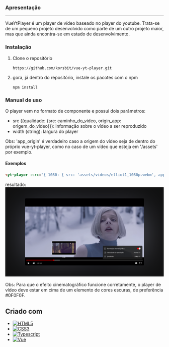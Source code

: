 ### Apresentação
---
VueYtPlayer é um player de vídeo baseado no player do youtube. Trata-se de um pequeno projeto desenvolvido como parte de um outro projeto maior, mas que ainda encontra-se em estado de desenvolvimento.

### Instalação
1. Clone o repositório
    ~~~
    https://github.com/korsbit/vue-yt-player.git
    ~~~
2. gora, já dentro do repositório, instale os pacotes com o npm
    ~~~
    npm install
    ~~~

[HTML5.io]: https://img.shields.io/badge/html5-%23E34F26.svg?style=for-the-badge&logo=html5&logoColor=white
[CSS3.io]: https://img.shields.io/badge/css3-%231572B6.svg?style=for-the-badge&logo=css3&logoColor=white
[Typescript.io]: https://img.shields.io/badge/typescript-%23007ACC.svg?style=for-the-badge&logo=typescript&logoColor=white

[Vue-url]: https://vuejs.org/
[Vue.io]: https://img.shields.io/badge/vuejs-%2335495e.svg?style=for-the-badge&logo=vuedotjs&logoColor=%234FC08D

### Manual de uso
O player vem no formato de componente e possui dois parâmetros:
- src ({qualidade: {src: caminho_do_video, origin_app: origem_do_video}}): informação sobre o vídeo a ser reproduzido
- width (string): largura do player

Obs: 'app_origin' é verdadeiro caso a origem do vídeo seja de dentro do próprio vue-yt-player, como no caso de um vídeo que esteja em '/assets' por exemplo.

#### Exemplos
~~~html
<yt-player :src="{ 1080: { src: 'assets/videos/elliot1_1080p.webm', app_origin: true }, 240: { src: 'assets/videos/elliot1_240p.webm', app_origin: true } }" width="60rem"/>
~~~
resultado:
    <img src="https://github.com/korsbit/vue-yt-player/blob/main/screenshots/screen1.png"/>

Obs: Para que o efeito cinematográfico funcione corretamente, o player de vídeo deve estar em cima de um elemento de cores escuras, de preferência #0F0F0F.

## Criado com

* [![HTML5][HTML5.io]][HTML5.io]
* [![CSS3][CSS3.io]][CSS3.io]
* [![Typescript][Typescript.io]][Typescript.io]
* [![Vue][Vue.io]][Vue-url]